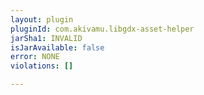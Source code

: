 ```yaml
---
layout: plugin
pluginId: com.akivamu.libgdx-asset-helper
jarSha1: INVALID
isJarAvailable: false
error: NONE
violations: []

---
```

